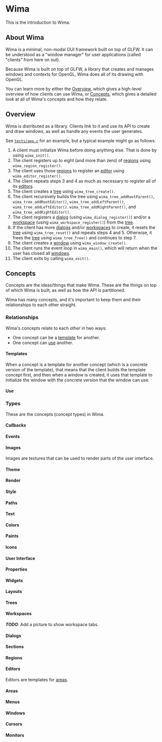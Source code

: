 # Wima

This is the introduction to Wima.

## About Wima

Wima is a minimal, non-modal GUI framework built on top of GLFW. It can be
understood as a "window manager" for user applications (called "clients" from
here on out).

Because Wima is built on top of GLFW, a library that creates and manages windows
and contexts for OpenGL, Wima does all of its drawing with OpenGL.

You can learn more by either the [Overview](#overview), which gives a high-level
overview of how clients can use Wima, or [Concepts](#concepts), which gives a
detailed look at all of Wima's concepts and how they relate.

<a name="overview"></a>
## Overview

Wima is distributed as a library. Clients link to it and use its API to create
and draw windows, as well as handle any events the user generates.

See [`tests/app.c`](../tests/app.c) for an example, but a typical example might
go as follows:

1.	A client must initialize Wima before doing anything else. That is done by
	using `wima_init()`.
2.	The client registers up to eight (and more than zero) of
	[regions](#concepts-types-regions) using `wima_region_register()`.
3.	The client uses those [regions](#concepts-types-regions) to register an
	[editor](#concepts-types-editors) using `wima_editor_register()`.
4.	The client repeats steps 3 and 4 as much as necessary to register all of its
	[editors](#concepts-types-editors).
5.	The client creates a [tree](#concepts-types-trees) using
	`wima_tree_create()`.
6.	The client recursively builds the tree using `wima_tree_addRootParent()`,
	`wima_tree_addRootEditor()`, `wima_tree_addLeftParent()`,
	`wima_tree_addLeftEditor()`. `wima_tree_addRightParent()`, and
	`wima_tree_addRightEditor()`.
7.	The client registers a [dialog](#concepts-types-dialogs) (using
	`wima_dialog_register()`) and/or a [workspace](#concepts-types-workspaces)
	(using `wima_workspace_register()`) from the [tree](#concepts-types-trees).
8.	If the client has more [dialogs](#concepts-types-dialogs) and/or
	[workspaces](#concepts-types-workspaces) to create, it resets the
	[tree](#concepts-types-trees) using `wima_tree_reset()` and repeats steps 4
	and 5. Otherwise, it frees the [tree](#concepts-types-trees) using
	`wima_tree_free()` and continues to step 7.
9.	The client creates a [window](#concepts-types-windows) using
	`wima_window_create()`.
10.	The client runs the event loop in `wima_main()`, which will return when the
	user has closed all [windows](#concepts-types-windows).
11.	The client exits by calling `wima_exit()`.

<a name="concepts"></a>
## Concepts

Concepts are the ideas/things that make Wima. These are the things on top of
which Wima is built, as well as how the API is partitioned.

Wima has many concepts, and it's important to keep them and their relationships
to each other straight.

<a name="concepts-relationships"></a>
### Relationships

Wima's concepts relate to each other in two ways:

*	One concept can be a [template](#concepts-templates) for another.
*	One concept can [use](#concepts-use) another.

<a name="concepts-templates"></a>
#### Templates

When a concept is a template for another concept (which is a concrete version of
the template), that means that the client builds the template concept first, and
then when a window is created, it uses that template to initialize the window
with the concrete version that the window can use.

<a name="concepts-use"></a>
#### Use

<a name="concepts-types"></a>
### Types

These are the concepts (concept types) in Wima.

<a name="concepts-types-callbacks"></a>
#### Callbacks

<a name="concepts-types-events"></a>
#### Events

<a name="concepts-types-images"></a>
#### Images

Images are textures that can be used to render parts of the user interface.

<a name="concepts-types-theme"></a>
#### Theme

<a name="concepts-types-render"></a>
#### Render

<a name="concepts-types-style"></a>
#### Style

<a name="concepts-types-paths"></a>
#### Paths

<a name="concepts-types-text"></a>
#### Text

<a name="concepts-types-colors"></a>
#### Colors

<a name="concepts-types-paints"></a>
#### Paints

<a name="concepts-types-icons"></a>
#### Icons

<a name="concepts-types-user_interface"></a>
#### User Interface

<a name="concepts-types-properties"></a>
#### Properties

<a name="concepts-types-widgets"></a>
#### Widgets

<a name="concepts-types-layouts"></a>
#### Layouts

<a name="concepts-types-trees"></a>
#### Trees

<a name="concepts-types-workspaces"></a>
#### Workspaces

***TODO***: Add a picture to show workspace tabs.

<a name="concepts-types-dialogs"></a>
#### Dialogs

<a name="concepts-types-sections"></a>
#### Sections

<a name="concepts-types-regions"></a>
#### Regions

<a name="concepts-types-editors"></a>
#### Editors

Editors are templates for [areas](#areas).

<a name="concepts-types-areas"></a>
#### Areas

<a name="concepts-types-menus"></a>
#### Menus

<a name="concepts-types-windows"></a>
#### Windows

<a name="concepts-types-cursors"></a>
#### Cursors

<a name="concepts-types-monitors"></a>
#### Monitors
